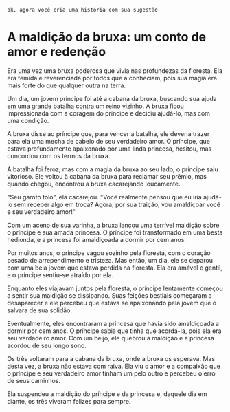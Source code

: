 ```
ok, agora você cria uma história com sua sugestão
```
# A maldição da bruxa: um conto de amor e redenção

Era uma vez uma bruxa poderosa que vivia nas profundezas da floresta. Ela era temida e reverenciada por todos que a conheciam, pois sua magia era mais forte do que qualquer outra na terra.

Um dia, um jovem príncipe foi até a cabana da bruxa, buscando sua ajuda em uma grande batalha contra um reino vizinho. A bruxa ficou impressionada com a coragem do príncipe e decidiu ajudá-lo, mas com uma condição.

A bruxa disse ao príncipe que, para vencer a batalha, ele deveria trazer para ela uma mecha de cabelo de seu verdadeiro amor. O príncipe, que estava profundamente apaixonado por uma linda princesa, hesitou, mas concordou com os termos da bruxa.

A batalha foi feroz, mas com a magia da bruxa ao seu lado, o príncipe saiu vitorioso. Ele voltou à cabana da bruxa para reclamar seu prêmio, mas quando chegou, encontrou a bruxa cacarejando loucamente.

"Seu garoto tolo", ela cacarejou. "Você realmente pensou que eu iria ajudá-lo sem receber algo em troca? Agora, por sua traição, vou amaldiçoar você e seu verdadeiro amor!"

Com um aceno de sua varinha, a bruxa lançou uma terrível maldição sobre o príncipe e sua amada princesa. O príncipe foi transformado em uma besta hedionda, e a princesa foi amaldiçoada a dormir por cem anos.

Por muitos anos, o príncipe vagou sozinho pela floresta, com o coração pesado de arrependimento e tristeza. Mas então, um dia, ele se deparou com uma bela jovem que estava perdida na floresta. Ela era amável e gentil, e o príncipe sentiu-se atraído por ela.

Enquanto eles viajavam juntos pela floresta, o príncipe lentamente começou a sentir sua maldição se dissipando. Suas feições bestiais começaram a desaparecer e ele percebeu que estava se apaixonando pela jovem que o salvara de sua solidão.

Eventualmente, eles encontraram a princesa que havia sido amaldiçoada a dormir por cem anos. O príncipe sabia que tinha que acordá-la, pois ela era seu verdadeiro amor. Com um beijo, ele quebrou a maldição e a princesa acordou de seu longo sono.

Os três voltaram para a cabana da bruxa, onde a bruxa os esperava. Mas desta vez, a bruxa não estava com raiva. Ela viu o amor e a compaixão que o príncipe e seu verdadeiro amor tinham um pelo outro e percebeu o erro de seus caminhos.

Ela suspendeu a maldição do príncipe e da princesa e, daquele dia em diante, os três viveram felizes para sempre.
